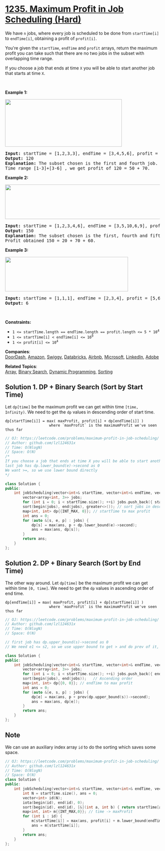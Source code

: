 # [1235. Maximum Profit in Job Scheduling (Hard)](https://leetcode.com/problems/maximum-profit-in-job-scheduling/)

<p>We have <code>n</code> jobs, where every job is scheduled to be done from <code>startTime[i]</code> to <code>endTime[i]</code>, obtaining a profit of <code>profit[i]</code>.</p>

<p>You're given the <code>startTime</code>, <code>endTime</code> and <code>profit</code> arrays, return the maximum profit you can take such that there are no two jobs in the subset with overlapping time range.</p>

<p>If you choose a job that ends at time <code>X</code> you will be able to start another job that starts at time <code>X</code>.</p>

<p>&nbsp;</p>
<p><strong>Example 1:</strong></p>

<p><strong><img alt="" src="https://assets.leetcode.com/uploads/2019/10/10/sample1_1584.png" style="width: 380px; height: 154px;"></strong></p>

<pre><strong>Input:</strong> startTime = [1,2,3,3], endTime = [3,4,5,6], profit = [50,10,40,70]
<strong>Output:</strong> 120
<strong>Explanation:</strong> The subset chosen is the first and fourth job. 
Time range [1-3]+[3-6] , we get profit of 120 = 50 + 70.
</pre>

<p><strong>Example 2:</strong></p>

<p><strong><img alt="" src="https://assets.leetcode.com/uploads/2019/10/10/sample22_1584.png" style="width: 600px; height: 112px;"> </strong></p>

<pre><strong>Input:</strong> startTime = [1,2,3,4,6], endTime = [3,5,10,6,9], profit = [20,20,100,70,60]
<strong>Output:</strong> 150
<strong>Explanation:</strong> The subset chosen is the first, fourth and fifth job. 
Profit obtained 150 = 20 + 70 + 60.
</pre>

<p><strong>Example 3:</strong></p>

<p><strong><img alt="" src="https://assets.leetcode.com/uploads/2019/10/10/sample3_1584.png" style="width: 400px; height: 112px;"></strong></p>

<pre><strong>Input:</strong> startTime = [1,1,1], endTime = [2,3,4], profit = [5,6,4]
<strong>Output:</strong> 6
</pre>

<p>&nbsp;</p>
<p><strong>Constraints:</strong></p>

<ul>
	<li><code>1 &lt;= startTime.length == endTime.length == profit.length &lt;= 5 * 10<sup>4</sup></code></li>
	<li><code>1 &lt;= startTime[i] &lt; endTime[i] &lt;= 10<sup>9</sup></code></li>
	<li><code>1 &lt;= profit[i] &lt;= 10<sup>4</sup></code></li>
</ul>


**Companies**:  
[DoorDash](https://leetcode.com/company/doordash), [Amazon](https://leetcode.com/company/amazon), [Swiggy](https://leetcode.com/company/swiggy), [Databricks](https://leetcode.com/company/databricks), [Airbnb](https://leetcode.com/company/airbnb), [Microsoft](https://leetcode.com/company/microsoft), [LinkedIn](https://leetcode.com/company/linkedin), [Adobe](https://leetcode.com/company/adobe)

**Related Topics**:  
[Array](https://leetcode.com/tag/array/), [Binary Search](https://leetcode.com/tag/binary-search/), [Dynamic Programming](https://leetcode.com/tag/dynamic-programming/), [Sorting](https://leetcode.com/tag/sorting/)


## Solution 1. DP + Binary Search (Sort by Start Time)

Let `dp[time]` be the maximum profit we can get within time `[time, Infinity)`. We need to get the `dp` values in descending order of start time.

```
dp[startTime[i]] = max( maxProfit, profit[i] + dp[endTime[i]] )
                    where `maxProfit` is the maximumProfit we've seen thus far
```

```cpp
// OJ: https://leetcode.com/problems/maximum-profit-in-job-scheduling/
// Author: github.com/lzl124631x
// Time: O(NlogN)
// Space: O(N)
/*
If you choose a job that ends at time X you will be able to start another job that starts at time X.
last job has dp.lower_bound(e)->second as 0
We want >=, so we use lower bound directly
*/

class Solution {
public:
    int jobScheduling(vector<int>& startTime, vector<int>& endTime, vector<int>& profit) {
        vector<array<int, 3>> jobs;
        for (int i = 0; i < startTime.size(); ++i) jobs.push_back({ startTime[i], endTime[i], profit[i] });
        sort(begin(jobs), end(jobs), greater<>()); // sort jobs in descending order of start time
        map<int, int> dp{{INT_MAX, 0}}; // startTime to max profit
        int ans = 0;
        for (auto &[s, e, p] : jobs) {
            dp[s] = max(ans, p + dp.lower_bound(e)->second);
            ans = max(ans, dp[s]);
        }
        return ans;
    }
};
```

## Solution 2. DP + Binary Search (Sort by End Time)

The other way around. Let `dp[time]` be the maximum profit we can get within time `[0, time]`. We need to get the `dp` values in ascending order of end time.

```
dp[endTime[i]] = max( maxProfit, profit[i] + dp[startTime[i]] )
                    where `maxProfit` is the maximumProfit we've seen thus far
```

```cpp
// OJ: https://leetcode.com/problems/maximum-profit-in-job-scheduling/
// Author: github.com/lzl124631x
// Time: O(NlogN)
// Space: O(N)

// first job has dp.upper_bound(s)->second as 0
// We need e1 <= s2, so we use upper bound to get > and do prev of it, we get <=

class Solution {
public:
    int jobScheduling(vector<int>& startTime, vector<int>& endTime, vector<int>& profit) {
        vector<array<int, 3>> jobs;
        for (int i = 0; i < startTime.size(); ++i) jobs.push_back({ endTime[i], startTime[i], profit[i] });
        sort(begin(jobs), end(jobs));	// Ascending order
        map<int, int> dp{{0, 0}}; // endTime to max profit
        int ans = 0;
        for (auto &[e, s, p] : jobs) {
            dp[e] = max(ans, p + prev(dp.upper_bound(s))->second);
            ans = max(ans, dp[e]);
        }
        return ans;
    }
};
```


## Note

We can use an auxiliary index array `id` to do the sorting which saves some space.

```cpp
// OJ: https://leetcode.com/problems/maximum-profit-in-job-scheduling/
// Author: github.com/lzl124631x
// Time: O(NlogN)
// Space: O(N)
class Solution {
public:
    int jobScheduling(vector<int>& startTime, vector<int>& endTime, vector<int>& profit) {
        int N = startTime.size(), ans = 0;
        vector<int> id(N);
        iota(begin(id), end(id), 0);
        sort(begin(id), end(id), [&](int a, int b) { return startTime[a] > startTime[b]; }); // sort jobs in descending order of start time
        map<int, int> m{{INT_MAX,0}}; // time -> maxProfit
        for (int i : id) {
            m[startTime[i]] = max(ans, profit[i] + m.lower_bound(endTime[i])->second);
            ans = m[startTime[i]];
        }
        return ans;
    }
};
```
